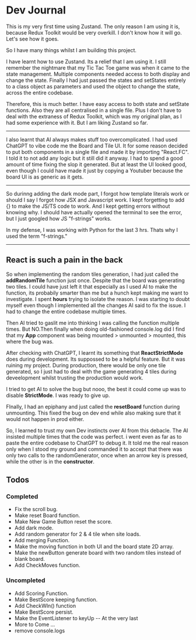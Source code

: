 # Dev Journal
  
This is my very first time using Zustand. The only reason I am using it is, because Redux Toolkit would be very overkill.
I don't know how it will go. Let's see how it goes.

So I have many things whilst I am building this project.

I have learnt how to use Zustand. Its a relief that I am using it. I still remember the nightmare that my Tic Tac Toe game was when it came to the state management. Multiple components needed access to both display and change the state. Finally I had just passed the states and setStates entirely to a class object as parameters and used the object to change the state, across the entire codebase.

Therefore, this is much better. I have easy access to both state and setState functions. Also they are all centralised in a single file. Plus I don't have to deal with the extraness of Redux Toolkit, which was my original plan, as I had some experience with it. But I am liking Zustand so far.

***

I also learnt that AI always makes stuff too overcomplicated. I had used ChatGPT to vibe code me the Board and Tile UI. It for some reason decided to put both components in a single file and made it by importing "React.FC". I told it to not add any logic but it still did it anyway. I had to spend a good amount of time fixing the slop it generated. But at least the UI looked good, even though I could have made it just by copying a Youtuber because the board UI is as generic as it gets.

***
So durinng adding the dark mode part, I forgot how template literals work or should I say I forgot how JSX and Javascript work. I kept forgetting to add {} to make the JS/TS code to work. And I kept getting errors without knowing why. I should have actually opened the terminal to see the error, but I just googled how JS "f-strings" works.

In my defense, I was working with Python for the last 3 hrs. Thats why I used the term "f-strings."

***

## React is such a pain in the back

So when implementing the random tiles generation, I had just called the **addRandomTile** function just once. Despite that the board was generating two tiles. I could have just left it that especially as I used AI to make the function, its probabily smarter than me but a hunch kept making me want to investigate. I spent **hours** trying to isolate the reason. I was starting to doubt myself even though I implemented all the changes AI said to fix the issue. I had to change the entire codebase multiple times.

Then AI tried to gaslit me into thinking I was calling the function multiple times. But NO.Then finally when doing old-fashioned console.log did I find that my **App** component was being mounted > unmounted > mounted, this where the bug was.

After checking with ChatGPT, I learnt its something that **ReactStrictMode** does during development. Its suppossed to be a helpful feature. But it was ruining my project. During production, there would be only one tile generated, so I just had to deal with the game generating 4 tiles during deveelopment whilst trusting the production would work.

I tried to get AI to solve the bug but nooo, the best it could come up was to disable **StrictMode**. I was ready to give up.

FInally, I had an epiphany and just called the **resetBoard** function during unmounting. This fixed the bug on dev end while also making sure that it would not happen in prod either.

So, I learned to trust my own Dev instincts over AI from this debacle. The AI insisted multiple times that the code was perfect. i went even as far as to paste the entire codebase to ChatGPT to debug it. It told me the real reason only when I stood my ground and commanded it to accept that there was only two calls to the randomGenerator, once when an arrow key is pressed, while the other is in the **constructor**.

## Todos

### Completed

- Fix the scroll bug.
- Make reset Board function.
- Make New Game Button reset the score.
- Add dark mode.
- Add random generator for 2 & 4 tile when site loads.
- Add merging Function.
- Make the moving function in both UI and the board state 2D array.
- Make the newButton generate board with two random tiles instead of blank board.
- Add CheckMoves function.

### Uncompleted

- Add Scoring Function.
- Make BestScore keeping function.
- Add CheckWIn() function
- Make BestScore persist.
- Make the EventListener to keyUp -- At the very last
- More to Come ...
- remove console.logs
